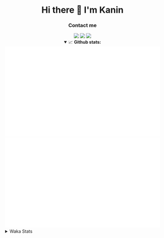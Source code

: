 <div align="center">
 <h1>Hi there 👋 I'm Kanin</h1>
 <h3>Contact me</h3>
 <a href="mailto:im@kanin.dev"><img src="https://img.shields.io/badge/gmail-%23D14836.svg?&style=for-the-badge&logo=gmail&logoColor=white"/></a>
 <a href="https://twitter.com/KaninDev"><img src="https://img.shields.io/badge/twitter-%231DA1F2.svg?&style=for-the-badge&logo=twitter&logoColor=white"/></a>
 <a href="https://www.linkedin.com/in/KaninDev"><img src="https://img.shields.io/badge/linkedin-%230077B5.svg?&style=for-the-badge&logo=linkedin&logoColor=white"/></a>
<details open>
  <summary>📈 <b>Github stats:</b></summary>
  <img src="https://github.com/Kanin/Kanin/blob/master/scripts/GitHubStats/generated/overview.svg"/>
  <img src="https://github.com/Kanin/Kanin/blob/master/scripts/GitHubStats/generated/languages.svg"/>
</details>
</div>

<details>
 <summary>Waka Stats</summary>

<!--START_SECTION:waka-->
![Profile Views](http://img.shields.io/badge/Profile%20Views-40-blue)

![Lines of code](https://img.shields.io/badge/From%20Hello%20World%20I%27ve%20Written-788105%20lines%20of%20code-blue)

**🐱 My Github Data** 

> 🏆 312 Contributions in the Year 2020
 > 
> 📦 7.3 kB Used in Github's Storage 
 > 
> 🚫 Not Opted to Hire
 > 
> 📜 7 Public Repositories
 > 
> 🔑 3 Private Repositories 

**I'm an Early 🐤** 

```text
🌞 Morning    87 commits     ██████░░░░░░░░░░░░░░░░░░░   24.44% 
🌆 Daytime    125 commits    ████████░░░░░░░░░░░░░░░░░   35.11% 
🌃 Evening    80 commits     █████░░░░░░░░░░░░░░░░░░░░   22.47% 
🌙 Night      64 commits     ████░░░░░░░░░░░░░░░░░░░░░   17.98%

```
📅 **I'm Most Productive on Sunday** 

```text
Monday       64 commits     ████░░░░░░░░░░░░░░░░░░░░░   17.98% 
Tuesday      44 commits     ███░░░░░░░░░░░░░░░░░░░░░░   12.36% 
Wednesday    50 commits     ███░░░░░░░░░░░░░░░░░░░░░░   14.04% 
Thursday     34 commits     ██░░░░░░░░░░░░░░░░░░░░░░░   9.55% 
Friday       43 commits     ███░░░░░░░░░░░░░░░░░░░░░░   12.08% 
Saturday     46 commits     ███░░░░░░░░░░░░░░░░░░░░░░   12.92% 
Sunday       75 commits     █████░░░░░░░░░░░░░░░░░░░░   21.07%

```


📊 **This Week I Spent My Time On** 

```text
⌚︎ Time Zone: America/New_York

💬 Programming Languages: 
SCSS                     10 hrs 22 mins      █████████░░░░░░░░░░░░░░░░   37.29% 
Python                   9 hrs 1 min         ████████░░░░░░░░░░░░░░░░░   32.47% 
JSON                     6 hrs 24 mins       █████░░░░░░░░░░░░░░░░░░░░   23.04% 
JavaScript               1 hr 48 mins        █░░░░░░░░░░░░░░░░░░░░░░░░   6.5% 
XML                      4 mins              ░░░░░░░░░░░░░░░░░░░░░░░░░   0.29%

🔥 Editors: 
IntelliJ                 18 hrs 42 mins      ████████████████░░░░░░░░░   67.29% 
PyCharm                  9 hrs 5 mins        ████████░░░░░░░░░░░░░░░░░   32.71%

🐱‍💻 Projects: 
Naila.py                 8 hrs 13 mins       ███████░░░░░░░░░░░░░░░░░░   29.6% 
Discord-chat-replica     8 hrs 2 mins        ███████░░░░░░░░░░░░░░░░░░   28.92% 
Kanin                    8 hrs               ███████░░░░░░░░░░░░░░░░░░   28.79% 
My Theme                 2 hrs 38 mins       ██░░░░░░░░░░░░░░░░░░░░░░░   9.48% 
TomsBot                  51 mins             ░░░░░░░░░░░░░░░░░░░░░░░░░   3.08%

💻 Operating System: 
Linux                    25 hrs 10 mins      ██████████████████████░░░   90.52% 
Windows                  2 hrs 38 mins       ██░░░░░░░░░░░░░░░░░░░░░░░   9.48%

```

**I Mostly Code in Python** 

```text
Python                   17 repos            ███████████████████░░░░░░   77.27% 
JavaScript               2 repos             ██░░░░░░░░░░░░░░░░░░░░░░░   9.09% 
Kotlin                   1 repo              █░░░░░░░░░░░░░░░░░░░░░░░░   4.55% 
HTML                     1 repo              █░░░░░░░░░░░░░░░░░░░░░░░░   4.55% 
Java                     1 repo              █░░░░░░░░░░░░░░░░░░░░░░░░   4.55%

```


**Timeline**

![Chart not found](https://github.com/Kanin/Kanin/blob/master/charts/bar_graph.png) 


<!--END_SECTION:waka-->
</details>
